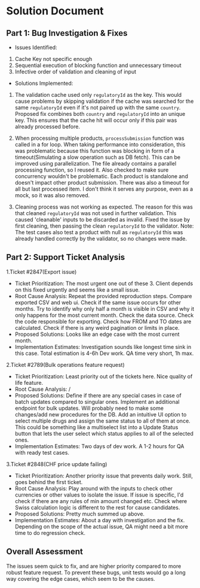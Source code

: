 # Solution Document

## Part 1: Bug Investigation & Fixes
- Issues Identified: 
1. Cache Key not specific enough
2. Sequential execution of blocking function and unnecessary timeout
3. Infective order of validation and cleaning of input

- Solutions Implemented: 
1. The validation cache used only `regulatoryId` as the key. This would cause problems by skipping validation if the cache was searched for the same `regulatoryId` even if it's not paired up with the same `country`. Proposed fix combines both `country` and `regulatoryId` into an unique key. This ensures that the cache hit will occur only if this pair was already processed before.

2. When processing multiple products, `processSubmission` function was called in a for loop. When taking performance into consideration, this was problematic because this function was blocking in form of a timeout(Simulating a slow operation such as DB fetch). This can be improved using parallelization. The file already contains a parallel processing function, so I reused it. Also checked to make sure concurrency wouldn't be problematic. Each product is standalone and doesn't impact other product submission. There was also a timeout for all but last processed item. I don't think it serves any purpose, even as a mock, so it was also removed.

3. Cleaning process was not working as expected. The reason for this was that cleaned `regulatoryId` was not used in further validation. This caused 'cleanable' inputs to be discarded as invalid. Fixed the issue by first cleaning, then passing the clean `regulatoryId` to the validator. Note: The test cases also test a product with null as `regulatoryId` this was already handled correctly by the validator, so no changes were made.

## Part 2: Support Ticket Analysis
1.Ticket #2847(Export issue)
- Ticket Prioritization: The most urgent one out of these 3. Client depends on this fixed urgently and seems like a small issue.
- Root Cause Analysis: Repeat the provided reproduction steps. Compare exported CSV and web ui. Check if the same issue occurs for other months. Try to identify why only half a month is visible in CSV and why it only happens for the most current month. Check the data source. Check the code responsible for exporting. Check how FROM and TO dates are calculated. Check if there is any weird pagination or limits in place. 
- Proposed Solutions: Looks like an edge case with the most current month. 
- Implementation Estimates: Investigation sounds like longest time sink in this case. Total estimation is 4-6h Dev work. QA time very short, 1h max.

2.Ticket #2789(Bulk operations feature request)
- Ticket Prioritization: Least priority out of the tickets here.  Nice quality of life feature.
- Root Cause Analysis: /
- Proposed Solutions: Define if there are any special cases in case of batch updates compared to singular ones. Implement an additional endpoint for bulk updates. Will probably need to make some changes/add new procedures for the DB. Add an intuitive UI option to select multiple drugs and assign the same status to all of them at once. This could be something like a multiselect list into a Update Status button that lets the user select which status applies to all of the selected ones.
- Implementation Estimates: Two days of dev work. A 1-2 hours for QA with ready test cases.

3.Ticket #2848(CHF price update failing)
- Ticket Prioritization: Another priority issue that prevents daily work. Still, goes behind the first ticket.
- Root Cause Analysis: Play around with the inputs to check other currencies or other values to isolate the issue. If issue is specific, I'd check if there are any rules of min amount changed etc. Check where Swiss calculation logic is different to the rest for cause candidates.
- Proposed Solutions: Pretty much summed up above.
- Implementation Estimates: About a day with investigation and the fix. Depending on the scope of the actual issue, QA might need a bit more time to do regression check.

## Overall Assessment
The issues seem quick to fix, and are higher priority compared to more robust feature request.
To prevent these bugs, unit tests would go a long way covering the edge cases, which seem to be the causes.
